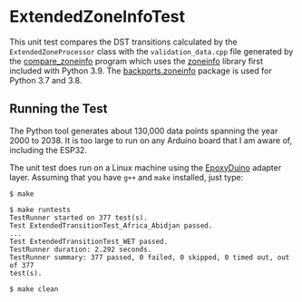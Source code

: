 # ExtendedZoneInfoTest

This unit test compares the DST transitions calculated by the
`ExtendedZoneProcessor` class with the `validation_data.cpp` file generated by
the [compare_zoneinfo](tools/compare_zoneinfo) program which uses the
[zoneinfo](https://docs.python.org/3/library/zoneinfo.html) library first
included with Python 3.9. The
[backports.zoneinfo](https://pypi.org/project/backports.zoneinfo/) package is
used for Python 3.7 and 3.8.

## Running the Test

The Python tool generates about 130,000 data points spanning the year 2000 to
2038. It is too large to run on any Arduino board that I am aware of, including
the ESP32.

The unit test does run on a Linux machine using the
[EpoxyDuino](https://github.com/bxparks/EpoxyDuino) adapter layer.
Assuming that you have `g++` and `make` installed, just type:

```
$ make

$ make runtests
TestRunner started on 377 test(s).
Test ExtendedTransitionTest_Africa_Abidjan passed.
...
Test ExtendedTransitionTest_WET passed.
TestRunner duration: 2.292 seconds.
TestRunner summary: 377 passed, 0 failed, 0 skipped, 0 timed out, out of 377
test(s).

$ make clean
```
